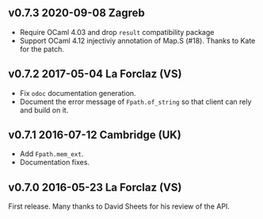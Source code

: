 v0.7.3 2020-09-08 Zagreb
------------------------

- Require OCaml 4.03 and drop `result` compatibility package
- Support OCaml 4.12 injectiviy annotation of Map.S (#18).
  Thanks to Kate for the patch. 

v0.7.2 2017-05-04 La Forclaz (VS)
---------------------------------

- Fix `odoc` documentation generation.
- Document the error message of `Fpath.of_string` so that
  client can rely and build on it.

v0.7.1 2016-07-12 Cambridge (UK)
--------------------------------

- Add `Fpath.mem_ext`.
- Documentation fixes.


v0.7.0 2016-05-23 La Forclaz (VS)
---------------------------------

First release. Many thanks to David Sheets for his review of the API.
